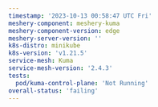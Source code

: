 ```yaml
---
timestamp: '2023-10-13 00:58:47 UTC Fri'
meshery-component: meshery-kuma
meshery-component-version: edge
meshery-server-version: ''
k8s-distro: minikube
k8s-version: 'v1.21.5'
service-mesh: Kuma
service-mesh-version: '2.4.3'
tests:
  pod/kuma-control-plane: 'Not Running'
overall-status: 'failing'
---
```

